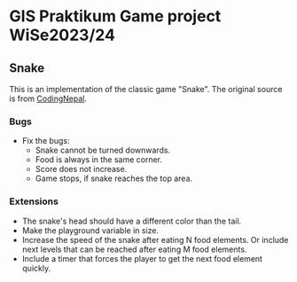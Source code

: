 # GIS Praktikum Game project WiSe2023/24

## Snake
This is an implementation of the classic game "Snake". The original source is from [CodingNepal](http://youtube.com/codingnepal).

### Bugs
- Fix the bugs:
  - Snake cannot be turned downwards.
  - Food is always in the same corner.
  - Score does not increase.
  - Game stops, if snake reaches the top area.

### Extensions
- The snake's head should have a different color than the tail.
- Make the playground variable in size.
- Increase the speed of the snake after eating N food elements. Or include next levels that can be reached after eating M food elements.
- Include a timer that forces the player to get the next food element quickly. 

